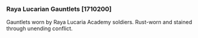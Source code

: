### Raya Lucarian Gauntlets [1710200]

Gauntlets worn by Raya Lucaria Academy soldiers. Rust-worn and stained through unending conflict.